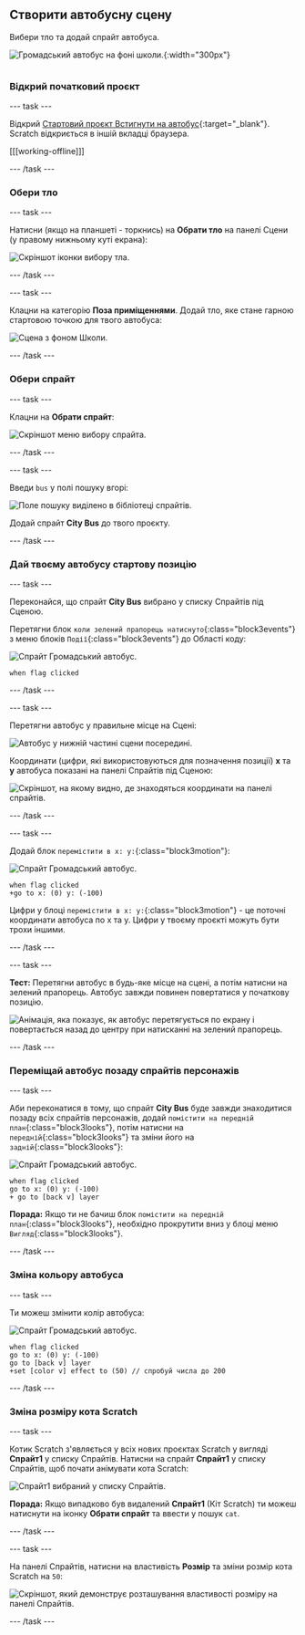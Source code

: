 ## Створити автобусну сцену

<div style="display: flex; flex-wrap: wrap">
<div style="flex-basis: 200px; flex-grow: 1; margin-right: 15px;">
Вибери тло та додай спрайт автобуса.
</div>
<div>

![Громадський автобус на фоні школи.](images/bus-scene.png){:width="300px"}

</div>
</div>

### Відкрий початковий проєкт

--- task ---

Відкрий [Стартовий проєкт Встигнути на автобус](https://scratch.mit.edu/projects/582214330/editor){:target="_blank"}. Scratch відкриється в іншій вкладці браузера.

[[[working-offline]]]

--- /task ---

### Обери тло

--- task ---

Натисни (якщо на планшеті - торкнись) на **Обрати тло** на панелі Сцени (у правому нижньому куті екрана):

![Скріншот іконки вибору тла.](images/choose-a-backdrop.png)

--- /task ---

--- task ---

Клацни на категорію **Поза приміщеннями**. Додай тло, яке стане гарною стартовою точкою для твого автобуса:

![Сцена з фоном Школи.](images/outdoor-backdrop.png)

--- /task ---

### Обери спрайт

--- task ---

Клацни на **Обрати спрайт**:

![Скріншот меню вибору спрайта.](images/choose-sprite-menu.png)

--- /task ---

--- task ---

Введи `bus` у полі пошуку вгорі:

![Поле пошуку виділено в бібліотеці спрайтів.](images/bus-search.png)

Додай спрайт **City Bus** до твого проєкту.

--- /task ---

### Дай твоєму автобусу стартову позицію

--- task ---

Переконайся, що спрайт **City Bus** вибрано у списку Спрайтів під Сценою.

Перетягни блок `коли зелений прапорець натиснуто`{:class="block3events"} з меню блоків `Події`{:class="block3events"} до Області коду:

![Спрайт Громадський автобус.](images/bus-sprite.png)

```blocks3
when flag clicked
```

--- /task ---

--- task ---

Перетягни автобус у правильне місце на Сцені:

![Автобус у нижній частині сцени посередині.](images/bus-bottom-middle.png)

Координати (цифри, які використовуються для позначення позиції) **x** та **y** автобуса показані на панелі Спрайтів під Сценою:

![Скріншот, на якому видно, де знаходяться координати на панелі спрайтів.](images/coords-sprite-pane.png)

--- /task ---

--- task ---

Додай блок `перемістити в x: y:`{:class="block3motion"}:

![Спрайт Громадський автобус.](images/bus-sprite.png)

```blocks3
when flag clicked
+go to x: (0) y: (-100)
```

Цифри у блоці `перемістити в x: y:`{:class="block3motion"} - це поточні координати автобуса по x та y. Цифри у твоєму проєкті можуть бути трохи іншими.

--- /task ---

--- task ---

**Тест:** Перетягни автобус в будь-яке місце на сцені, а потім натисни на зелений прапорець. Автобус завжди повинен повертатися у початкову позицію.

![Анімація, яка показує, як автобус перетягується по екрану і повертається назад до центру при натисканні на зелений прапорець.](images/drag-bus.gif)

--- /task ---

### Переміщай автобус позаду спрайтів персонажів

--- task ---

Аби переконатися в тому, що спрайт **City Bus** буде завжди знаходитися позаду всіх спрайтів персонажів, додай `помістити на передній план`{:class="block3looks"}, потім натисни на `передній`{:class="block3looks"} та зміни його на `задній`{:class="block3looks"}:

![Спрайт Громадський автобус.](images/bus-sprite.png)

```blocks3
when flag clicked
go to x: (0) y: (-100)
+ go to [back v] layer
```

**Порада:** Якщо ти не бачиш блок `помістити на передній план`{:class="block3looks"}, необхідно прокрутити вниз у блоці меню `Вигляд`{:class="block3looks"}.

--- /task ---

### Зміна кольору автобуса

--- task ---

Ти можеш змінити колір автобуса:

![Спрайт Громадський автобус.](images/bus-sprite.png)

```blocks3
when flag clicked
go to x: (0) y: (-100)
go to [back v] layer
+set [color v] effect to (50) // спробуй числа до 200
```

--- /task ---

### Зміна розміру кота Scratch

--- task ---

Котик Scratch з'являється у всіх нових проєктах Scratch у вигляді **Спрайт1** у списку Спрайтів. Натисни на спрайт **Спрайт1** у списку Спрайтів, щоб почати анімувати кота Scratch:

![Спрайт1 вибраний у списку Спрайтів.](images/sprite1-selected.png)

**Порада:** Якщо випадково був видалений **Спрайт1** (Кіт Scratch) ти можеш натиснути на іконку **Обрати спрайт** та ввести у пошук `cat`.

--- /task ---

--- task ---

На панелі Спрайтів, натисни на властивість **Розмір** та зміни розмір кота Scratch на `50`:

![Скріншот, який демонструє розташування властивості розміру на панелі Спрайтів.](images/sprite-pane-size.png)

--- /task --- 
